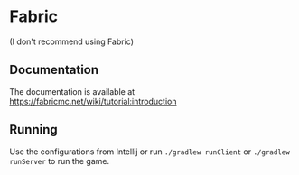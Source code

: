 # Fabric

(I don't recommend using Fabric)

## Documentation

The documentation is available at https://fabricmc.net/wiki/tutorial:introduction

## Running

Use the configurations from Intellij or run `./gradlew runClient` or `./gradlew runServer` to run the game.